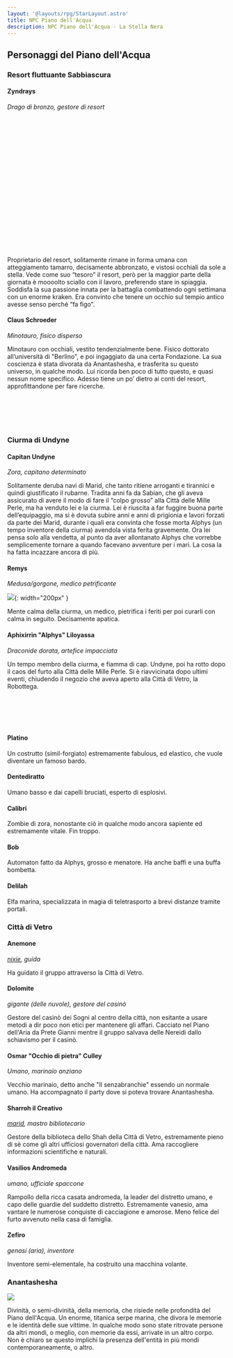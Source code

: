 ```yaml
---
layout: '@layouts/rpg/StarLayout.astro'
title: NPC Piano dell'Acqua
description: NPC Piano dell'Acqua - La Stella Nera
---
```


## Personaggi del Piano dell'Acqua

### Resort fluttuante Sabbiascura

#### Zyndrays

*Drago di bronzo, gestore di resort*

<div style="width: 45%; background-image: url('https://i.imgur.com/9zhYuyw.jpg'); background-position: top 0% left 50%; background-size: 150%; float: left;" class="portrait"> <a href="https://i.imgur.com/9zhYuyw.jpg" class="fill-div"></a></div> <div style="width: 45%; background-image: url('https://www.dndbeyond.com/avatars/thumbnails/30782/503/1000/1000/638061964458445076.png'); background-position: top 0% right 0%; background-size: 150%; float: left;" class="portrait"> <a href="https://www.dndbeyond.com/avatars/thumbnails/30782/503/1000/1000/638061964458445076.png" class="fill-div"></a></div>

<br><br>
<br><br>
<br><br>
<br><br>
<br><br>
<br><br>
<br><br>
<br><br>
<br><br>

Proprietario del resort, solitamente rimane in forma umana con atteggiamento tamarro, decisamente abbronzato, e vistosi occhiali da sole a stella. Vede come suo “tesoro” il resort, però per la maggior parte della giornata è moooolto sciallo con il lavoro, preferendo stare in spiaggia. Soddisfa la sua passione innata per la battaglia combattendo ogni settimana con un enorme kraken.
Era convinto che tenere un occhio sul tempio antico avesse senso perché “fa figo”.

#### Claus Schroeder

<div style="width: 33%; background-image: url('https://i.imgur.com/n0GwCHN.jpg'); background-position: top 0% left 50%; background-size: 120%; float: left;" class="portrait"> <a href="https://i.imgur.com/n0GwCHN.jpg" class="fill-div"></a></div>

*Minotauro, fisico disperso*

Minotauro con occhiali, vestito tendenzialmente bene. Fisico dottorato all’università di "Berlino", e poi ingaggiato da una certa Fondazione. La sua coscienza è stata divorata da Anantashesha, e trasferita su questo universo, in qualche modo. Lui ricorda ben poco di tutto questo, e quasi nessun nome specifico. Adesso tiene un po’ dietro ai conti del resort, approfittandone per fare ricerche.

<br>
<br>
<br>
<br>

### Ciurma di Undyne

#### Capitan Undyne

<div style="width: 25%; background-image: url('https://i.imgur.com/zvVCfSP.jpg'); background-position: top 0% left 0%; background-size: 100%; float: left;" class="portrait"> <a href="https://i.imgur.com/zvVCfSP.jpg" class="fill-div"></a></div>

*Zora, capitano determinato*

Solitamente deruba navi di Marid, che tanto ritiene arroganti e tirannici e quindi giustificato il rubarne.
Tradita anni fa da Sabian, che gli aveva assicurato di avere il modo di fare il “colpo grosso” alla Città delle Mille Perle, ma ha venduto lei e la ciurma. Lei è riuscita a far fuggire buona parte dell’equipaggio, ma si è dovuta subire anni e anni di prigionia e lavori forzati da parte dei Marid, durante i quali era convinta che fosse morta Alphys (un tempo inventore della ciurma) avendola vista ferita gravemente. Ora lei pensa solo alla vendetta, al punto da aver allontanato Alphys che vorrebbe semplicemente tornare a quando facevano avventure per i mari. La cosa la ha fatta incazzare ancora di più.

#### Remys

*Medusa/gorgone, medico petrificante*

![](https://i.imgur.com/w4vanwB.png){: width="200px" }

Mente calma della ciurma, un medico, pietrifica i feriti per poi curarli con calma in seguito. Decisamente apatica.

#### Aphixirrin "Alphys" Liloyassa

<div style="width: 25%; background-image: url('https://i.imgur.com/uCJjnWl.jpg'); background-position: top 5% left 12%; background-size: 200%; float: left;" class="portrait"> <a href="https://i.imgur.com/uCJjnWl.jpg" class="fill-div"></a></div>

*Draconide dorata, artefice impacciata*

Un tempo membro della ciurma, e fiamma di cap. Undyne, poi ha rotto dopo il caos del furto alla Città delle Mille Perle. Si è riavvicinata dopo ultimi eventi, chiudendo il negozio che aveva aperto alla Città di Vetro, la Robottega.

<br>
<br>
<br>
<br>

<div style="width: 17.5%; background-image: url('https://i.imgur.com/eZu1iZw.jpg'); background-position: top 7% right 35%; background-size: 300%; float: left;" class="portrait"> <a href="https://i.imgur.com/eZu1iZw.jpg" class="fill-div"></a></div> <div style="width: 17.5%; background-image: url('https://i.imgur.com/rWyj4UM.jpg'); background-position: top 7% right 35%; background-size: 300%; float: left;" class="portrait"> <a href="https://i.imgur.com/rWyj4UM.jpg" class="fill-div"></a></div> <div style="width: 17.5%; background-image: url('https://images-wixmp-ed30a86b8c4ca887773594c2.wixmp.com/f/1d9fd141-ac4e-4245-9fc8-df15d1a817d9/dctiqwl-db2cb5e4-36ee-4a16-a727-cb87cec92368.png?token=eyJ0eXAiOiJKV1QiLCJhbGciOiJIUzI1NiJ9.eyJzdWIiOiJ1cm46YXBwOjdlMGQxODg5ODIyNjQzNzNhNWYwZDQxNWVhMGQyNmUwIiwiaXNzIjoidXJuOmFwcDo3ZTBkMTg4OTgyMjY0MzczYTVmMGQ0MTVlYTBkMjZlMCIsIm9iaiI6W1t7InBhdGgiOiJcL2ZcLzFkOWZkMTQxLWFjNGUtNDI0NS05ZmM4LWRmMTVkMWE4MTdkOVwvZGN0aXF3bC1kYjJjYjVlNC0zNmVlLTRhMTYtYTcyNy1jYjg3Y2VjOTIzNjgucG5nIn1dXSwiYXVkIjpbInVybjpzZXJ2aWNlOmZpbGUuZG93bmxvYWQiXX0.yqGxenIDa07RxbAIUzxMnZw-Ll7YeungsYdz2QoSdEs'); background-position: top 7% right 35%; background-size: 120%; float: left;" class="portrait"> <a href="https://images-wixmp-ed30a86b8c4ca887773594c2.wixmp.com/f/1d9fd141-ac4e-4245-9fc8-df15d1a817d9/dctiqwl-db2cb5e4-36ee-4a16-a727-cb87cec92368.png?token=eyJ0eXAiOiJKV1QiLCJhbGciOiJIUzI1NiJ9.eyJzdWIiOiJ1cm46YXBwOjdlMGQxODg5ODIyNjQzNzNhNWYwZDQxNWVhMGQyNmUwIiwiaXNzIjoidXJuOmFwcDo3ZTBkMTg4OTgyMjY0MzczYTVmMGQ0MTVlYTBkMjZlMCIsIm9iaiI6W1t7InBhdGgiOiJcL2ZcLzFkOWZkMTQxLWFjNGUtNDI0NS05ZmM4LWRmMTVkMWE4MTdkOVwvZGN0aXF3bC1kYjJjYjVlNC0zNmVlLTRhMTYtYTcyNy1jYjg3Y2VjOTIzNjgucG5nIn1dXSwiYXVkIjpbInVybjpzZXJ2aWNlOmZpbGUuZG93bmxvYWQiXX0.yqGxenIDa07RxbAIUzxMnZw-Ll7YeungsYdz2QoSdEs" class="fill-div"></a></div> <div style="width: 17.5%; background-image: url('https://i.imgur.com/jv2Jn9T.jpg'); background-position: top 0% right 0%; background-size: 100%; float: left;" class="portrait"> <a href="https://i.imgur.com/jv2Jn9T.jpg" class="fill-div"></a></div> <div style="width: 17.5%; background-image: url('https://i.imgur.com/PrSVnzH.jpg'); background-position: top 10% right 52%; background-size: 400%; float: left;" class="portrait"> <a href="https://i.imgur.com/PrSVnzH.jpg" class="fill-div"></a></div>

#### Platino

Un costrutto (simil-forgiato) estremamente fabulous, ed elastico, che vuole diventare un famoso bardo.

#### Dentediratto

Umano basso e dai capelli bruciati, esperto di esplosivi.

#### Calibri

Zombie di zora, nonostante ciò in qualche modo ancora sapiente ed estremamente vitale. Fin troppo.

#### Bob

Automaton fatto da Alphys, grosso e menatore. Ha anche baffi e una buffa bombetta.

#### Delilah

Elfa marina, specializzata in magia di teletrasporto a brevi distanze tramite portali.

### Città di Vetro


#### Anemone

*[nixie](https://forgottenrealms.fandom.com/wiki/Nixie), guida*

Ha guidato il gruppo attraverso la Città di Vetro.

#### Dolomite

*gigante (delle nuvole), gestore del casinò*

Gestore del casinò dei Sogni al centro della città, non esitante a usare metodi a dir poco non etici per mantenere gli affari. Cacciato nel Piano dell'Aria da Prete Gianni mentre il gruppo salvava delle Nereidi dallo schiavismo per il casinò.

#### Osmar "Occhio di pietra" Culley

*Umano, marinaio anziano*

Vecchio marinaio, detto anche "Il senzabranchie" essendo un normale umano. Ha accompagnato il party dove si poteva trovare Anantashesha.

#### Sharroh il Creativo

*[marid](https://forgottenrealms.fandom.com/wiki/Marid), mastro bibliotecario*

Gestore della biblioteca dello Shah della Città di Vetro, estremamente pieno di sè come gli altri ufficiosi governatori della città. Ama raccogliere informazioni scientifiche e naturali.

#### Vasilios Andromeda

*umano, ufficiale spaccone*

Rampollo della ricca casata andromeda, la leader del distretto umano, e capo delle guardie del suddetto distretto. Estremamente vanesio, ama vantare le numerose conquiste di cacciagione e amorose. Meno felice del furto avvenuto nella casa di famiglia.

#### Zefiro

*genasi (aria), inventore*

Inventore semi-elementale, ha costruito una macchina volante.


### Anantashesha

![](https://scp-wiki.wdfiles.com/local--files/scp-3000/gaslight.png)

Divinità, o semi-divinità, della memoria, che risiede nelle profondità del Piano dell'Acqua. Un enorme, titanica serpe marina, che divora le memorie e le identità delle sue vittime. In qualche modo sono state ritrovate persone da altri mondi, o meglio, con memorie da essi, arrivate in un altro corpo. Non è chiaro se questo implichi la presenza dell'entità in più mondi contemporaneamente, o altro.